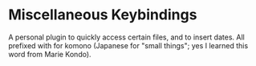 # Miscellaneous Keybindings

A personal plugin to quickly access certain files, and to insert dates. All prefixed with <C-k> for komono (Japanese for "small things"; yes I learned this word from Marie Kondo).
